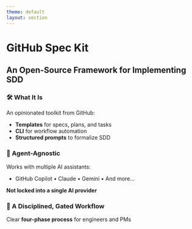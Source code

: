 ```yaml
---
theme: default
layout: section
---
```


# GitHub Spec Kit
## An Open-Source Framework for Implementing SDD

### 🛠️ What It Is

An opinionated toolkit from GitHub:
- **Templates** for specs, plans, and tasks  
- **CLI** for workflow automation  
- **Structured prompts** to formalize SDD

### 🔌 Agent-Agnostic

Works with multiple AI assistants:
- GitHub Copilot • Claude • Gemini • And more...

**Not locked into a single AI provider**

### 🚦 A Disciplined, Gated Workflow

Clear **four-phase process** for engineers and PMs
